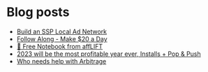 # Blog posts
<!-- BLOG-POST-LIST:START -->
- [Build an SSP Local Ad Network](https://afflift.com/f/threads/build-an-ssp-local-ad-network.10166/)
- [Follow Along - Make $20 a Day](https://afflift.com/f/threads/follow-along-make-20-a-day.10149/)
- [📝 Free Notebook from affLIFT](https://afflift.com/f/threads/%F0%9F%93%9D-free-notebook-from-afflift.10054/)
- [2023 will be the most profitable year ever, Installs + Pop &amp; Push](https://afflift.com/f/threads/2023-will-be-the-most-profitable-year-ever-installs-pop-push.10183/)
- [Who needs help with Arbitrage](https://afflift.com/f/threads/who-needs-help-with-arbitrage.10119/)
<!-- BLOG-POST-LIST:END -->
